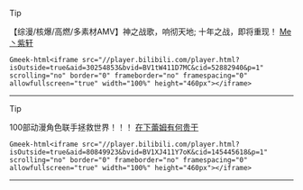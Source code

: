 > [!TIP]
> 【综漫/核爆/高燃/多素材AMV】神之战歌，响彻天地; 十年之战，即将重现！
[Me丶紫轩](https://space.bilibili.com/279402713)

`Gmeek-html<iframe src="//player.bilibili.com/player.html?isOutside=true&aid=30254853&bvid=BV1tW411D7MC&cid=52882940&p=1" scrolling="no" border="0" frameborder="no" framespacing="0" allowfullscreen="true" width="100%" height="460px"></iframe>`

---

> [!TIP]
> 100部动漫角色联手拯救世界！！！
[在下蕾姆有何贵干](https://space.bilibili.com/8055928)

`Gmeek-html<iframe src="//player.bilibili.com/player.html?isOutside=true&aid=80849923&bvid=BV1XJ411Y7oK&cid=145445618&p=1" scrolling="no" border="0" frameborder="no" framespacing="0" allowfullscreen="true" width="100%" height="460px"></iframe>`

---